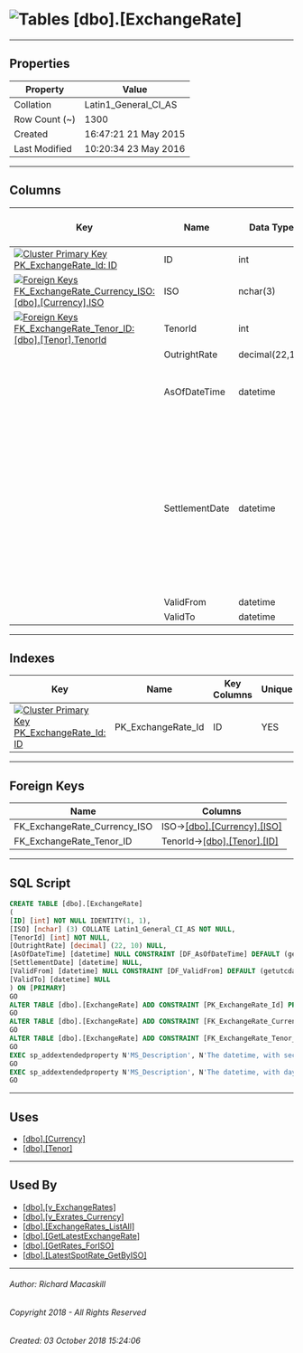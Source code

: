#### 



# ![Tables](../../../Images/Table32.png) [dbo].[ExchangeRate]

---

## <a name="#properties"></a>Properties

| Property | Value |
|---|---|
| Collation | Latin1_General_CI_AS |
| Row Count (~) | 1300 |
| Created | 16:47:21 21 May 2015 |
| Last Modified | 10:20:34 23 May 2016 |


---

## <a name="#columns"></a>Columns

| Key | Name | Data Type | Max Length (Bytes) | Allow Nulls | Identity | Default | Description |
|---|---|---|---|---|---|---|---|
| [![Cluster Primary Key PK_ExchangeRate_Id: ID](../../../Images/pkcluster.png)](#indexes) | ID | int | 4 | NO | 1 - 1 |  |  |
| [![Foreign Keys FK_ExchangeRate_Currency_ISO: [dbo].[Currency].ISO](../../../Images/fk.png)](#foreignkeys) | ISO | nchar(3) | 6 | NO |  |  |  |
| [![Foreign Keys FK_ExchangeRate_Tenor_ID: [dbo].[Tenor].TenorId](../../../Images/fk.png)](#foreignkeys) | TenorId | int | 4 | NO |  |  |  |
|  | OutrightRate | decimal(22,10) | 13 | YES |  |  |  |
|  | AsOfDateTime | datetime | 8 | YES |  | (getutcdate()) | _The datetime, with second precision, of the exchangerate_ |
|  | SettlementDate | datetime | 8 | YES |  |  | _The datetime, with day precision, of the exchangerate settlementdate. Note this may not be a valid settlement date in reality for this currency; that must be validated elsewhere._ |
|  | ValidFrom | datetime | 8 | YES |  | (getutcdate()) |  |
|  | ValidTo | datetime | 8 | YES |  |  |  |


---

## <a name="#indexes"></a>Indexes

| Key | Name | Key Columns | Unique |
|---|---|---|---|
| [![Cluster Primary Key PK_ExchangeRate_Id: ID](../../../Images/pkcluster.png)](#indexes) | PK_ExchangeRate_Id | ID | YES |


---

## <a name="#foreignkeys"></a>Foreign Keys

| Name | Columns |
|---|---|
| FK_ExchangeRate_Currency_ISO | ISO->[[dbo].[Currency].[ISO]](Currency.md) |
| FK_ExchangeRate_Tenor_ID | TenorId->[[dbo].[Tenor].[ID]](Tenor.md) |


---

## <a name="#sqlscript"></a>SQL Script

```sql
CREATE TABLE [dbo].[ExchangeRate]
(
[ID] [int] NOT NULL IDENTITY(1, 1),
[ISO] [nchar] (3) COLLATE Latin1_General_CI_AS NOT NULL,
[TenorId] [int] NOT NULL,
[OutrightRate] [decimal] (22, 10) NULL,
[AsOfDateTime] [datetime] NULL CONSTRAINT [DF_AsOfDateTime] DEFAULT (getutcdate()),
[SettlementDate] [datetime] NULL,
[ValidFrom] [datetime] NULL CONSTRAINT [DF_ValidFrom] DEFAULT (getutcdate()),
[ValidTo] [datetime] NULL
) ON [PRIMARY]
GO
ALTER TABLE [dbo].[ExchangeRate] ADD CONSTRAINT [PK_ExchangeRate_Id] PRIMARY KEY CLUSTERED  ([ID]) ON [PRIMARY]
GO
ALTER TABLE [dbo].[ExchangeRate] ADD CONSTRAINT [FK_ExchangeRate_Currency_ISO] FOREIGN KEY ([ISO]) REFERENCES [dbo].[Currency] ([ISO])
GO
ALTER TABLE [dbo].[ExchangeRate] ADD CONSTRAINT [FK_ExchangeRate_Tenor_ID] FOREIGN KEY ([TenorId]) REFERENCES [dbo].[Tenor] ([ID])
GO
EXEC sp_addextendedproperty N'MS_Description', N'The datetime, with second precision, of the exchangerate', 'SCHEMA', N'dbo', 'TABLE', N'ExchangeRate', 'COLUMN', N'AsOfDateTime'
GO
EXEC sp_addextendedproperty N'MS_Description', N'The datetime, with day precision, of the exchangerate settlementdate. Note this may not be a valid settlement date in reality for this currency; that must be validated elsewhere.', 'SCHEMA', N'dbo', 'TABLE', N'ExchangeRate', 'COLUMN', N'SettlementDate'
GO

```


---

## <a name="#uses"></a>Uses

* [[dbo].[Currency]](Currency.md)
* [[dbo].[Tenor]](Tenor.md)


---

## <a name="#usedby"></a>Used By

* [[dbo].[v_ExchangeRates]](../Views/v_ExchangeRates.md)
* [[dbo].[v_Exrates_Currency]](../Views/v_Exrates_Currency.md)
* [[dbo].[ExchangeRates_ListAll]](../Programmability/Stored_Procedures/ExchangeRates_ListAll.md)
* [[dbo].[GetLatestExchangeRate]](../Programmability/Stored_Procedures/GetLatestExchangeRate.md)
* [[dbo].[GetRates_ForISO]](../Programmability/Stored_Procedures/GetRates_ForISO.md)
* [[dbo].[LatestSpotRate_GetByISO]](../Programmability/Stored_Procedures/LatestSpotRate_GetByISO.md)


---

###### Author:  Richard Macaskill

###### Copyright 2018 - All Rights Reserved

###### Created: 03 October 2018 15:24:06

